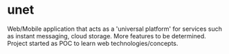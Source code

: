# unet
Web/Mobile application that acts as a 'universal platform' for services such as instant messaging, cloud storage. More features to be determined. Project started as POC to learn web technologies/concepts.
